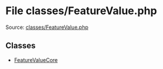 File classes/FeatureValue.php
=========

Source: [classes/FeatureValue.php](https://github.com/PrestaShop/PrestaShop/blob/1.6.0.7/classes/FeatureValue.php)


Classes
-------

* [FeatureValueCore](class.FeatureValueCore.md)

